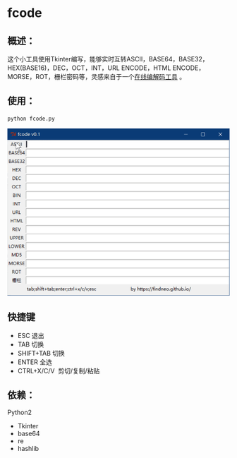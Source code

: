 # fcode

## 概述：
  这个小工具使用Tkinter编写，能够实时互转ASCII，BASE64，BASE32，HEX(BASE16)，DEC，OCT，INT，URL ENCODE，HTML ENCODE，MORSE，ROT，栅栏密码等，灵感来自于一个[在线编解码工具](http://tool.ph0en1x.com/hashtool/tools.html#conv/) 。

## 使用：
```python 
python fcode.py
```
![demo.gif](https://github.com/findneo/fcode/blob/master/demo.gif)


## 快捷键
* ESC 退出
* TAB 切换
* SHIFT+TAB 切换
* ENTER 全选
* CTRL+X/C/V  剪切/复制/粘贴

## 依赖：
Python2
  * Tkinter
  * base64
  * re
  * hashlib
